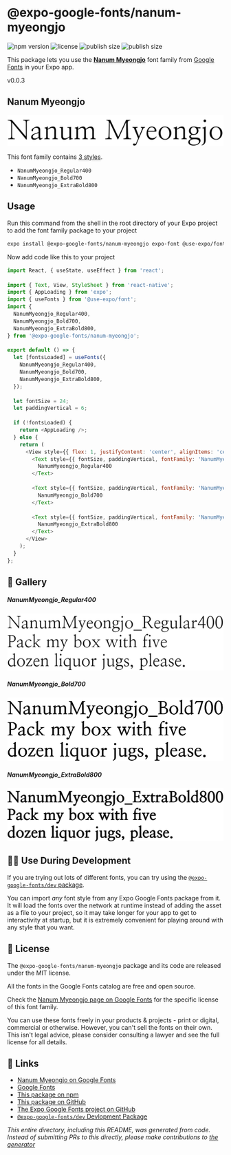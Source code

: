# @expo-google-fonts/nanum-myeongjo

![npm version](https://flat.badgen.net/npm/v/@expo-google-fonts/nanum-myeongjo)
![license](https://flat.badgen.net/github/license/expo/google-fonts)
![publish size](https://flat.badgen.net/packagephobia/install/@expo-google-fonts/nanum-myeongjo)
![publish size](https://flat.badgen.net/packagephobia/publish/@expo-google-fonts/nanum-myeongjo)

This package lets you use the [**Nanum Myeongjo**](https://fonts.google.com/specimen/Nanum+Myeongjo) font family from [Google Fonts](https://fonts.google.com/) in your Expo app.

v0.0.3

## Nanum Myeongjo

![Nanum Myeongjo](./font-family.png)

This font family contains [3 styles](#-gallery).

- `NanumMyeongjo_Regular400`
- `NanumMyeongjo_Bold700`
- `NanumMyeongjo_ExtraBold800`

## Usage

Run this command from the shell in the root directory of your Expo project to add the font family package to your project
```sh
expo install @expo-google-fonts/nanum-myeongjo expo-font @use-expo/font
```

Now add code like this to your project
```js
import React, { useState, useEffect } from 'react';

import { Text, View, StyleSheet } from 'react-native';
import { AppLoading } from 'expo';
import { useFonts } from '@use-expo/font';
import {
  NanumMyeongjo_Regular400,
  NanumMyeongjo_Bold700,
  NanumMyeongjo_ExtraBold800,
} from '@expo-google-fonts/nanum-myeongjo';

export default () => {
  let [fontsLoaded] = useFonts({
    NanumMyeongjo_Regular400,
    NanumMyeongjo_Bold700,
    NanumMyeongjo_ExtraBold800,
  });

  let fontSize = 24;
  let paddingVertical = 6;

  if (!fontsLoaded) {
    return <AppLoading />;
  } else {
    return (
      <View style={{ flex: 1, justifyContent: 'center', alignItems: 'center' }}>
        <Text style={{ fontSize, paddingVertical, fontFamily: 'NanumMyeongjo_Regular400' }}>
          NanumMyeongjo_Regular400
        </Text>

        <Text style={{ fontSize, paddingVertical, fontFamily: 'NanumMyeongjo_Bold700' }}>
          NanumMyeongjo_Bold700
        </Text>

        <Text style={{ fontSize, paddingVertical, fontFamily: 'NanumMyeongjo_ExtraBold800' }}>
          NanumMyeongjo_ExtraBold800
        </Text>
      </View>
    );
  }
};

```

## 🔡 Gallery

##### NanumMyeongjo_Regular400
![NanumMyeongjo_Regular400](./3df71af0cacc55f9ee8f8e5e35a48672e379aefb187f3ae133a8fd5100c3810f.ttf.png)

##### NanumMyeongjo_Bold700
![NanumMyeongjo_Bold700](./c78488cd4af94bf04459b776f90fbe7942e11af15dda46bd856a1abc0523ae11.ttf.png)

##### NanumMyeongjo_ExtraBold800
![NanumMyeongjo_ExtraBold800](./2da8166e69673863a98b44792cb5b54e1a13b597c11dca437783e5a9336cfa9c.ttf.png)


## 👩‍💻 Use During Development

If you are trying out lots of different fonts, you can try using the [`@expo-google-fonts/dev` package](https://github.com/expo/google-fonts/tree/master/font-packages/dev#readme).

You can import *any* font style from any Expo Google Fonts package from it. It will load the fonts
over the network at runtime instead of adding the asset as a file to your project, so it may take longer
for your app to get to interactivity at startup, but it is extremely convenient
for playing around with any style that you want.

## 📖 License

The `@expo-google-fonts/nanum-myeongjo` package and its code are released under the MIT license.

All the fonts in the Google Fonts catalog are free and open source.

Check the [Nanum Myeongjo page on Google Fonts](https://fonts.google.com/specimen/Nanum+Myeongjo) for the specific license of this font family.

You can use these fonts freely in your products & projects - print or digital, commercial or otherwise. However, you can't sell the fonts on their own. This isn't legal advice, please consider consulting a lawyer and see the full license for all details.

## 🔗 Links

- [Nanum Myeongjo on Google Fonts](https://fonts.google.com/specimen/Nanum+Myeongjo)
- [Google Fonts](https://fonts.google.com/)
- [This package on npm](https://www.npmjs.com/package/@expo-google-fonts/nanum-myeongjo)
- [This package on GitHub](https://github.com/expo/google-fonts/tree/master/font-packages/nanum-myeongjo)
- [The Expo Google Fonts project on GitHub](https://github.com/expo/google-fonts)
- [`@expo-google-fonts/dev` Devlopment Package](https://github.com/expo/google-fonts/tree/master/font-packages/dev)


*This entire directory, including this README, was generated from code. Instead of submitting PRs to this directly, please make contributions to [the generator](https://github.com/expo/google-fonts/tree/master/packages/generator)*
